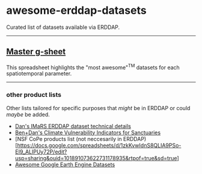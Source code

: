 # awesome-erddap-datasets
Curated list of datasets available via ERDDAP.

--------------------

## [Master g-sheet](https://docs.google.com/spreadsheets/d/10vbzAxnexaF9vXJckQh03fNHWzsFaHNt9YkUmJAfnKo/edit?usp=sharing)
This spreadsheet highlights the "most awesome"<sup>TM</sup> datasets for each spatiotemporal parameter.

-------------------

### other product lists
Other lists tailored for specific purposes that *might* be in ERDDAP or could *maybe* be added.
* [Dan's IMaRS ERDDAP dataset technical details](https://docs.google.com/spreadsheets/d/18fJk0qeZiis7UMdJ0QjfMAcVJGco2TpqtRMaDSt9rWA/edit?usp=sharing) 
* [Ben+Dan's Climate Vulnerability Indicators for Sanctuaries](https://docs.google.com/spreadsheets/d/1H8JGwdVM5YCZXPhcVLNpSvITlxCraDKUwMVpr_5Rn3Q/edit?usp=sharing)
* [NSF CoPe products list (not neccesarily in ERDDAP)[https://docs.google.com/spreadsheets/d/1zkKvwIdnS8QLIA9PSo-EI9_ALIPUy72P/edit?usp=sharing&ouid=101891073622731178935&rtpof=true&sd=true]
* [Awesome Google Earth Engine Datasets](https://github.com/USF-IMARS/awesome-gee-community-datasets)
